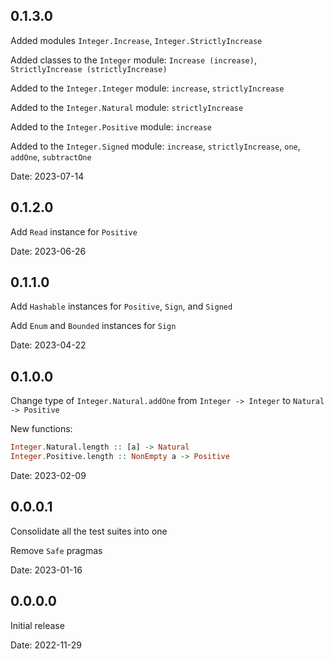 ## 0.1.3.0

Added modules `Integer.Increase`, `Integer.StrictlyIncrease`

Added classes to the `Integer` module:
`Increase (increase)`, `StrictlyIncrease (strictlyIncrease)`

Added to the `Integer.Integer` module: `increase`, `strictlyIncrease`

Added to the `Integer.Natural` module: `strictlyIncrease`

Added to the `Integer.Positive` module: `increase`

Added to the `Integer.Signed` module: `increase`, `strictlyIncrease`,
`one`, `addOne`, `subtractOne`

Date: 2023-07-14

## 0.1.2.0

Add `Read` instance for `Positive`

Date: 2023-06-26

## 0.1.1.0

Add `Hashable` instances for `Positive`, `Sign`, and `Signed`

Add `Enum` and `Bounded` instances for `Sign`

Date: 2023-04-22

## 0.1.0.0

Change type of `Integer.Natural.addOne` from
`Integer -> Integer` to `Natural -> Positive`

New functions:

```haskell
Integer.Natural.length :: [a] -> Natural
Integer.Positive.length :: NonEmpty a -> Positive
```

Date: 2023-02-09

## 0.0.0.1

Consolidate all the test suites into one

Remove `Safe` pragmas

Date: 2023-01-16

## 0.0.0.0

Initial release

Date: 2022-11-29

